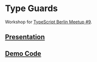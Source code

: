 # Type Guards

Workshop for [TypeScript Berlin Meetup #9](https://www.meetup.com/typescript-berlin/events/287592005/).

## [Presentation](./Type%20Guards.pdf)

## [Demo Code](./src)
